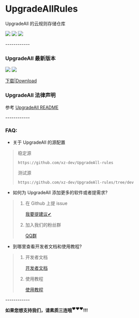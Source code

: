 # UpgradeAllRules
UpgradeAll 的云规则存储仓库

![](https://img.shields.io/github/stars/xz-dev/UpgradeAll-rules.svg) ![](https://img.shields.io/github/forks/xz-dev/UpgradeAll-rules.svg)  ![](https://img.shields.io/github/issues/xz-dev/UpgradeAll-rules.svg)​

​------------

### UpgradeAll 最新版本
![](https://img.shields.io/github/tag/xz-dev/UpgradeAll.svg) ![](https://img.shields.io/github/release/xz-dev/UpgradeAll.svg)

[下载|Download](https://github.com/xz-dev/UpgradeAll/releases)

### UpgradeAll 法律声明
参考 [UpgradeAll README](https://github.com/xz-dev/UpgradeAll/blob/master/README.md#%E6%B3%95%E5%BE%8B%E5%A3%B0%E6%98%8E)

​------------

### FAQ:​
* 关于 UpgradeAll 的源配置​
> 稳定源
>
> `https://github.com/xz-dev/UpgradeAll-rules`
> 
>测试源
>
> `https://github.com/xz-dev/UpgradeAll-rules/tree/dev`

* 如何为 UpgradeAll 添加更多的软件或者提需求?
> 1. 在 Github 上提 issue
>
>     [我要提建议✔](https://github.com/xz-dev/UpgradeAll-rules/issues)
>
> 2. 加入我们的粉丝群
>
>     [QQ群](https://jq.qq.com/?_wv=1027&k=5NC9Q9h)

* 到哪里查看开发者文档和使用教程?
> 1. 开发者文档
>
>     [开发者文档](https://xzos.net/upgradeall-developer-documentation/
)
>
> 2. 使用教程
>
>     [使用教程](https://xzos.net/upgradeall-readme/)

​------------

**如果您想支持我们，请素质三连哦<sup>❤️❤️❤️</sup>!!!**
